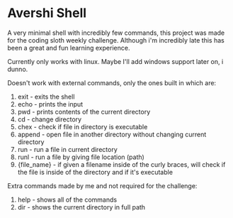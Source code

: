 # Avershi Shell
A very minimal shell with incredibly few commands, this project was made for the coding sloth weekly challenge. Although i'm incredibly late this has been a great and fun learning experience.

Currently only works with linux. Maybe I'll add windows support later on, i dunno.

Doesn't work with external commands, only the ones built in which are:
1. exit - exits the shell
2. echo - prints the input
3. pwd - prints contents of the current directory
4. cd - change directory
5. chex - check if file in directory is executable
6. append - open file in another directory without changing current directory
7. run - run a file in current directory
8. runl - run a file by giving file location (path)
9. {file_name} - if given a filename inside of the curly braces, will check if the file is inside of the directory and if it's executable

Extra commands made by me and not required for the challenge:
1. help - shows all of the commands
2. dir - shows the current directory in full path
